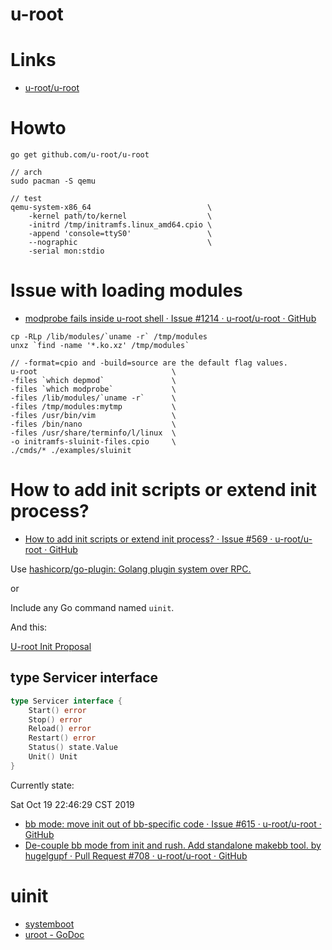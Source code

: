 # u-root

# Links

* [u-root/u-root](https://github.com/u-root/u-root)

# Howto

```
go get github.com/u-root/u-root

// arch
sudo pacman -S qemu

// test
qemu-system-x86_64                          \
	-kernel path/to/kernel                  \
	-initrd /tmp/initramfs.linux_amd64.cpio \
	-append 'console=ttyS0'                 \
	--nographic                             \
	-serial mon:stdio 
```


# Issue with loading modules 

* [modprobe fails inside u-root shell · Issue #1214 · u-root/u-root · GitHub](https://github.com/u-root/u-root/issues/1214)

```
cp -RLp /lib/modules/`uname -r` /tmp/modules
unxz `find -name '*.ko.xz' /tmp/modules`

// -format=cpio and -build=source are the default flag values.
u-root                              \
-files `which depmod`               \
-files `which modprobe`             \
-files /lib/modules/`uname -r`      \
-files /tmp/modules:mytmp           \
-files /usr/bin/vim                 \
-files /bin/nano                    \
-files /usr/share/terminfo/l/linux  \
-o initramfs-sluinit-files.cpio     \
./cmds/* ./examples/sluinit
```

# How to add init scripts or extend init process?

* [How to add init scripts or extend init process? · Issue #569 · u-root/u-root · GitHub](https://github.com/u-root/u-root/issues/569#issuecomment-359951972)

Use [hashicorp/go-plugin: Golang plugin system over RPC.](https://github.com/hashicorp/go-plugin)

or

Include any Go command named `uinit`.

And this:

[U-root Init Proposal](https://github.com/u-root/u-root/issues/60#issuecomment-364807661)

## type Servicer interface

```go
type Servicer interface {
	Start() error
	Stop() error
	Reload() error
	Restart() error
	Status() state.Value
	Unit() Unit
}
```

Currently state:

Sat Oct 19 22:46:29 CST 2019

* [bb mode: move init out of bb-specific code · Issue #615 · u-root/u-root · GitHub](https://github.com/u-root/u-root/issues/615)
* [De-couple bb mode from init and rush. Add standalone makebb tool. by hugelgupf · Pull Request #708 · u-root/u-root · GitHub](https://github.com/u-root/u-root/pull/708)


# uinit

* [systemboot](https://github.com/u-root/u-root#systemboot)
* [uroot - GoDoc](https://godoc.org/github.com/u-root/u-root/pkg/uroot)


